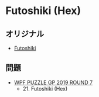 # Futoshiki (Hex)

## オリジナル
- [Futoshiki](futoshiki.md)

## 問題
- [WPF PUZZLE GP 2019 ROUND 7](../questions/wpfpgp2019_7.md)
	- 21\. Futoshiki (Hex)
